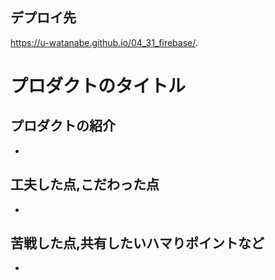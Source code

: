 ## デプロイ先
https://u-watanabe.github.io/04_31_firebase/.

# プロダクトのタイトル
 
## プロダクトの紹介
- 
## 工夫した点,こだわった点
- 

## 苦戦した点,共有したいハマりポイントなど
- 